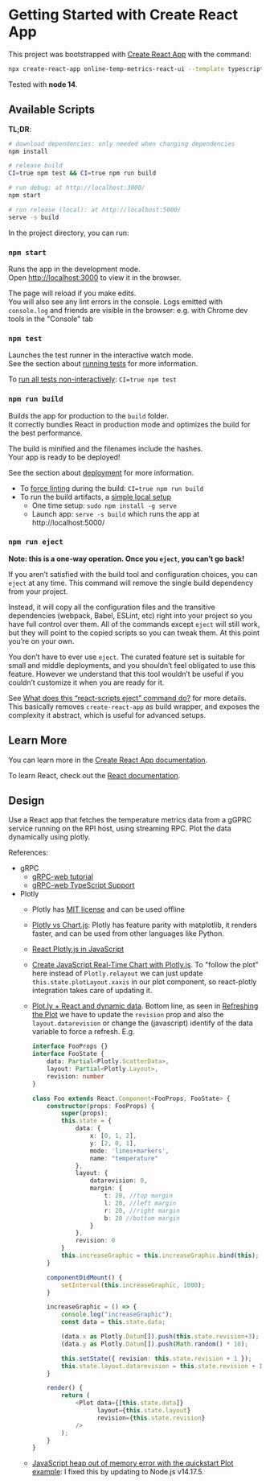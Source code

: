# Getting Started with Create React App

This project was bootstrapped with [Create React App](https://github.com/facebook/create-react-app) with the command:

```bash
npx create-react-app online-temp-metrics-react-ui --template typescript
```

Tested with __node 14__.

## Available Scripts

__TL;DR__:

```bash
# download dependencies: only needed when changing dependencies
npm install

# release build
CI=true npm test && CI=true npm run build

# run debug: at http://localhost:3000/
npm start

# run release (local): at http://localhost:5000/
serve -s build
```

In the project directory, you can run:

### `npm start`

Runs the app in the development mode.\
Open [http://localhost:3000](http://localhost:3000) to view it in the browser.

The page will reload if you make edits.\
You will also see any lint errors in the console.
Logs emitted with `console.log` and friends are visible in the browser: e.g. with Chrome dev tools in the "Console" tab

### `npm test`

Launches the test runner in the interactive watch mode.\
See the section about [running tests](https://facebook.github.io/create-react-app/docs/running-tests) for more information.

To [run all tests non-interactively](https://create-react-app.dev/docs/running-tests/#on-ci-servers): `CI=true npm test`

### `npm run build`

Builds the app for production to the `build` folder.\
It correctly bundles React in production mode and optimizes the build for the best performance.

The build is minified and the filenames include the hashes.\
Your app is ready to be deployed!

See the section about [deployment](https://facebook.github.io/create-react-app/docs/deployment) for more information.

- To [force linting](https://create-react-app.dev/docs/running-tests/#continuous-integration) during the build: `CI=true npm run build`
- To run the build artifacts, a [simple local setup](https://create-react-app.dev/docs/deployment/#static-server)
  - One time setup: `sudo npm install -g serve`
  - Launch app: `serve -s build` which runs the app at http://localhost:5000/

### `npm run eject`

**Note: this is a one-way operation. Once you `eject`, you can’t go back!**

If you aren’t satisfied with the build tool and configuration choices, you can `eject` at any time. This command will remove the single build dependency from your project.

Instead, it will copy all the configuration files and the transitive dependencies (webpack, Babel, ESLint, etc) right into your project so you have full control over them. All of the commands except `eject` will still work, but they will point to the copied scripts so you can tweak them. At this point you’re on your own.

You don’t have to ever use `eject`. The curated feature set is suitable for small and middle deployments, and you shouldn’t feel obligated to use this feature. However we understand that this tool wouldn’t be useful if you couldn’t customize it when you are ready for it.


See [What does this “react-scripts eject” command do?](https://stackoverflow.com/questions/48308936/what-does-this-react-scripts-eject-command-do) for more details. This basically removes `create-react-app` as build wrapper, and exposes the complexity it abstract, which is useful for advanced setups.

## Learn More

You can learn more in the [Create React App documentation](https://facebook.github.io/create-react-app/docs/getting-started).

To learn React, check out the [React documentation](https://reactjs.org/).

## Design 

Use a React app that fetches the temperature metrics data from a gGPRC service running on the RPI host, using streaming RPC. Plot the data dynamically using plotly.

References:

- gRPC
  - [gRPC-web tutorial](https://grpc.io/docs/platforms/web/basics/)
  - [gRPC-web TypeScript Support](https://github.com/grpc/grpc-web#typescript-support)
- Plotly
  - Plotly has [MIT license](https://plotly.com/python/is-plotly-free/) and can be used offline
  - [Plotly vs Chart.js](https://stackshare.io/stackups/js-chart-vs-plotly-js): Plotly has feature parity with matplotlib, it renders faster, and can be used from other languages like Python.
  - [React Plotly.js in JavaScript](https://plotly.com/javascript/react/)
  - [Create JavaScript Real-Time Chart with Plotly.js](https://redstapler.co/javascript-realtime-chart-plotly/). To "follow the plot" here instead of `Plotly.relayout` we can just update `this.state.plotLayout.xaxis` in our plot component, so react-plotly integration takes care of updating it.
  - [Plot.ly + React and dynamic data](https://medium.com/@jmmccota/plotly-react-and-dynamic-data-d40c7292dbfb). Bottom line, as seen in [Refreshing the Plot](https://github.com/plotly/react-plotly.js/blob/master/README.md#refreshing-the-plot) we have to update the `revision` prop and also the `layout.datarevision` or change the (javascript) identify of the data variable to force a refresh. E.g.

    ```ts
    interface FooProps {}
    interface FooState {
        data: Partial<Plotly.ScatterData>,
        layout: Partial<Plotly.Layout>,
        revision: number
    }

    class Foo extends React.Component<FooProps, FooState> {
        constructor(props: FooProps) {
            super(props);
            this.state = {
                data: {
                    x: [0, 1, 2],
                    y: [2, 0, 1],
                    mode: 'lines+markers',
                    name: "temperature"
                }, 
                layout: {
                    datarevision: 0,
                    margin: {
                        t: 20, //top margin
                        l: 20, //left margin
                        r: 20, //right margin
                        b: 20 //bottom margin
                    }
                },
                revision: 0
            }
            this.increaseGraphic = this.increaseGraphic.bind(this);
        }

        componentDidMount() {
            setInterval(this.increaseGraphic, 1000);
        } 

        increaseGraphic = () => {
            console.log("increaseGraphic");
            const data = this.state.data;

            (data.x as Plotly.Datum[]).push(this.state.revision+3);
            (data.y as Plotly.Datum[]).push(Math.random() * 10);
    
            this.setState({ revision: this.state.revision + 1 });
            this.state.layout.datarevision = this.state.revision + 1;
        }

        render() {
            return (
                <Plot data={[this.state.data]}
                      layout={this.state.layout}
                      revision={this.state.revision}
                />
            );
        }
    }
    ```

  - [JavaScript heap out of memory error with the quickstart Plot example](https://github.com/plotly/react-plotly.js/issues/135): I fixed this by updating to Node.js v14.17.5.
